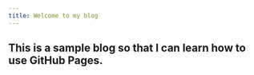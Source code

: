 ```yaml
---
title: Welcome to my blog
---
```


## This is a sample blog so that I can learn how to use GitHub Pages.
